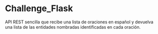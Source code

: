 # Challenge_Flask
API REST sencilla que recibe una lista de oraciones en español y devuelva una lista de las entidades nombradas identificadas en cada oración.
